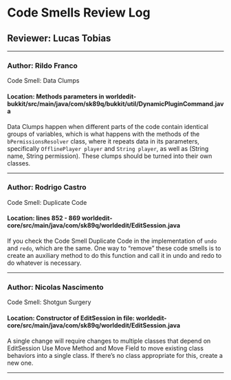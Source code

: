 # Code Smells Review Log

## Reviewer: Lucas Tobias

---

### Author: Rildo Franco
Code Smell: Data Clumps

#### Location: Methods parameters in worldedit-bukkit/src/main/java/com/sk89q/bukkit/util/DynamicPluginCommand.java

Data Clumps happen when different parts of the code contain identical groups of variables, which is what happens with the methods of the `bPermissionsResolver` class, where it repeats data in its parameters, specifically `OfflinePlayer player` and `String player`, as well as (String name, String permission).
These clumps should be turned into their own classes.




---

### Author: Rodrigo Castro
Code Smell: Duplicate Code

#### Location: lines 852 - 869 worldedit-core/src/main/java/com/sk89q/worldedit/EditSession.java
If you check the Code Smell Duplicate Code in the implementation of `undo` and `redo`, which are the same. One way to “remove” these code smells is to create an auxiliary method to do this function and call it in undo and redo to do whatever is necessary.


---
### Author: Nicolas Nascimento
Code Smell: Shotgun Surgery

#### Location: Constructor of EditSession in file: worldedit-core/src/main/java/com/sk89q/worldedit/EditSession.java

A single change will require changes to multiple classes that depend on EditSession
Use Move Method and Move Field to move existing class behaviors into a single class. If there’s no class appropriate for this, create a new one.



---


